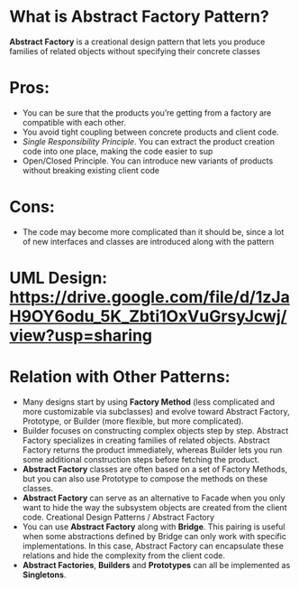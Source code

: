 # What is Abstract Factory Pattern?
**Abstract Factory** is a creational design pattern that lets you produce families of related objects without specifying their concrete classes

# Pros:
- You can be sure that the products you’re getting from a factory are compatible with each other.
- You avoid tight coupling between concrete products and client code.
- _Single Responsibility Principle_. You can extract the product creation code into one place, making the code easier to sup
- Open/Closed Principle. You can introduce new variants of products without breaking existing client code

# Cons:
- The code may become more complicated than it should be, since a lot of new interfaces and classes are introduced along with the pattern

# UML Design: https://drive.google.com/file/d/1zJaH9OY6odu_5K_Zbti1OxVuGrsyJcwj/view?usp=sharing


# Relation with Other Patterns:
- Many designs start by using **Factory Method** (less complicated and more customizable via subclasses) and evolve toward Abstract Factory, Prototype, or Builder (more flexible, but more complicated).
- Builder focuses on constructing complex objects step by step. Abstract Factory specializes in creating families of related objects. Abstract Factory returns the product immediately, whereas Builder lets you run some additional construction
steps before fetching the product.
- **Abstract Factory** classes are often based on a set of Factory Methods, but you can also use Prototype to compose the methods on these classes.
- **Abstract Factory** can serve as an alternative to Facade when you only want to hide the way the subsystem objects are created from the client code.
Creational Design Patterns / Abstract Factory
- You can use **Abstract Factory** along with **Bridge**. This pairing is useful when some abstractions defined by Bridge can only work with specific implementations. In this case, Abstract Factory can encapsulate these relations and hide the complexity from the client code.
- **Abstract Factories**, **Builders** and **Prototypes** can all be implemented as **Singletons**.
